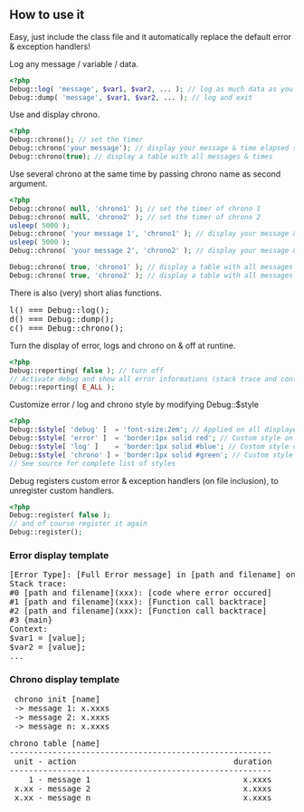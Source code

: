 ## How to use it
Easy, just include the class file and it automatically replace the default error & exception handlers!

Log any message / variable / data.
```php
<?php
Debug::log( 'message', $var1, $var2, ... ); // log as much data as you want
Debug::dump( 'message', $var1, $var2, ... ); // log and exit
```

Use and display chrono.
```php
<?php
Debug::chrono(); // set the timer
Debug::chrono('your message'); // display your message & time elapsed since last chrono call
Debug::chrono(true); // display a table with all messages & times
```

Use several chrono at the same time by passing chrono name as second argument.
```php
<?php
Debug::chrono( null, 'chrono1' ); // set the timer of chrono 1
Debug::chrono( null, 'chrono2' ); // set the timer of chrono 2
usleep( 5000 );
Debug::chrono( 'your message 1', 'chrono1' ); // display your message & time elapsed since last chrono 1 call
usleep( 5000 );
Debug::chrono( 'your message 2', 'chrono2' ); // display your message & time elapsed since last chrono 2 call

Debug::chrono( true, 'chrono1' ); // display a table with all messages & times of chrono 1
Debug::chrono( true, 'chrono2' ); // display a table with all messages & times of chrono 2
```

There is also (very) short alias functions.
<pre>
l() === Debug::log();
d() === Debug::dump();
c() === Debug::chrono();
</pre>

Turn the display of error, logs and chrono on & off at runtine.
```php
<?php
Debug::reporting( false ); // turn off
// Activate debug and show all error informations (stack trace and context) on given error level
Debug::reporting( E_ALL ); 
```

Customize error / log and chrono style by modifying Debug::$style
```php
<?php
Debug::$style[ 'debug' ]  = 'font-size:2em'; // Applied on all displayed items
Debug::$style[ 'error' ]  = 'border:1px solid red'; // Custom style on error
Debug::$style[ 'log' ]    = 'border:1px solid #blue'; // Custom style on log
Debug::$style[ 'chrono' ] = 'border:1px solid #green'; // Custom style on chrono
// See source for complete list of styles
```

Debug registers custom error & exception handlers (on file inclusion), to unregister custom handlers.
```php
<?php
Debug::register( false );
// and of course register it again
Debug::register(); 
```

### Error display template
<pre>
[Error Type]: [Full Error message] in [path and filename] on line xxx
Stack trace:
#0 [path and filename](xxx): [code where error occured]
#1 [path and filename](xxx): [Function call backtrace]
#2 [path and filename](xxx): [Function call backtrace]
#3 {main}
Context:
$var1 = [value];
$var2 = [value];
...
</pre>

### Chrono display template
<pre>
 chrono init [name]
 -> message 1: x.xxxs
 -> message 2: x.xxxs
 -> message n: x.xxxs
</pre>
<pre>
chrono table [name]
-------------------------------------------------------
 unit - action                                 duration
-------------------------------------------------------
    1 - message 1                                x.xxxs
 x.xx - message 2                                x.xxxs
 x.xx - message n                                x.xxxs
</pre>